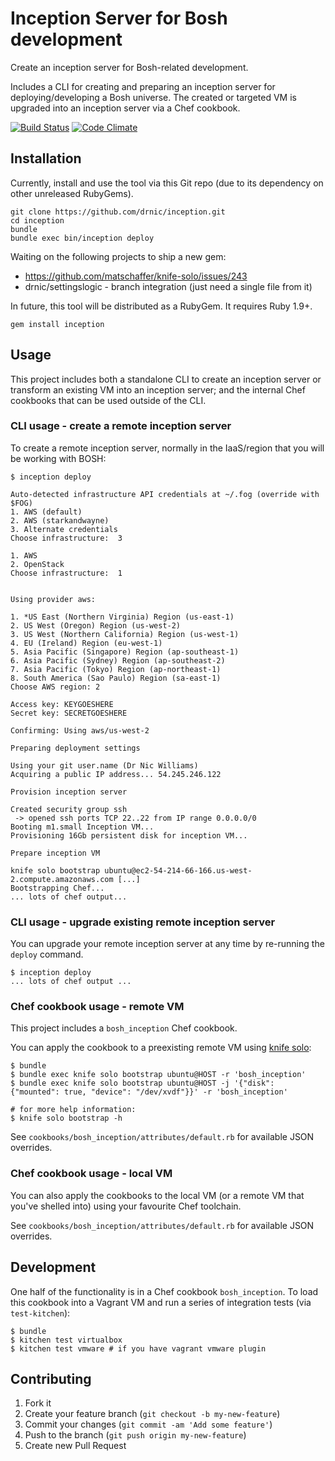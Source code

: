 # Inception Server for Bosh development

Create an inception server for Bosh-related development.

Includes a CLI for creating and preparing an inception server for deploying/developing a Bosh universe. The created or targeted VM is upgraded into an inception server via a Chef cookbook.

[![Build Status](https://travis-ci.org/drnic/inception-server.png?branch=master)](https://travis-ci.org/drnic/inception-server)
[![Code Climate](https://codeclimate.com/github/drnic/inception-server.png)](https://codeclimate.com/github/drnic/inception-server)

## Installation

Currently, install and use the tool via this Git repo (due to its dependency on other unreleased RubyGems).

```
git clone https://github.com/drnic/inception.git
cd inception
bundle
bundle exec bin/inception deploy
```

Waiting on the following projects to ship a new gem:

* https://github.com/matschaffer/knife-solo/issues/243
* drnic/settingslogic - branch integration (just need a single file from it)

In future, this tool will be distributed as a RubyGem. It requires Ruby 1.9+.

```
gem install inception
```

## Usage

This project includes both a standalone CLI to create an inception server or transform an existing VM into an inception server; and the internal Chef cookbooks that can be used outside of the CLI.

### CLI usage - create a remote inception server

To create a remote inception server, normally in the IaaS/region that you will be working with BOSH:

```
$ inception deploy

Auto-detected infrastructure API credentials at ~/.fog (override with $FOG)
1. AWS (default)
2. AWS (starkandwayne)
3. Alternate credentials
Choose infrastructure:  3

1. AWS
2. OpenStack
Choose infrastructure:  1


Using provider aws:

1. *US East (Northern Virginia) Region (us-east-1)
2. US West (Oregon) Region (us-west-2)
3. US West (Northern California) Region (us-west-1)
4. EU (Ireland) Region (eu-west-1)
5. Asia Pacific (Singapore) Region (ap-southeast-1)
6. Asia Pacific (Sydney) Region (ap-southeast-2)
7. Asia Pacific (Tokyo) Region (ap-northeast-1)
8. South America (Sao Paulo) Region (sa-east-1)
Choose AWS region: 2

Access key: KEYGOESHERE
Secret key: SECRETGOESHERE

Confirming: Using aws/us-west-2

Preparing deployment settings

Using your git user.name (Dr Nic Williams)
Acquiring a public IP address... 54.245.246.122

Provision inception server

Created security group ssh
 -> opened ssh ports TCP 22..22 from IP range 0.0.0.0/0
Booting m1.small Inception VM...
Provisioning 16Gb persistent disk for inception VM...

Prepare inception VM

knife solo bootstrap ubuntu@ec2-54-214-66-166.us-west-2.compute.amazonaws.com [...]
Bootstrapping Chef...
... lots of chef output...

```

### CLI usage - upgrade existing remote inception server

You can upgrade your remote inception server at any time by re-running the `deploy` command.

```
$ inception deploy
... lots of chef output ...
```


### Chef cookbook usage - remote VM

This project includes a `bosh_inception` Chef cookbook.

You can apply the cookbook to a preexisting remote VM using [knife solo](http://matschaffer.github.io/knife-solo/ "knife-solo"):

```
$ bundle
$ bundle exec knife solo bootstrap ubuntu@HOST -r 'bosh_inception'
$ bundle exec knife solo bootstrap ubuntu@HOST -j '{"disk": {"mounted": true, "device": "/dev/xvdf"}}' -r 'bosh_inception'

# for more help information:
$ knife solo bootstrap -h
```

See `cookbooks/bosh_inception/attributes/default.rb` for available JSON overrides.

### Chef cookbook usage - local VM

You can also apply the cookbooks to the local VM (or a remote VM that you've shelled into) using your favourite Chef toolchain.

See `cookbooks/bosh_inception/attributes/default.rb` for available JSON overrides.

## Development

One half of the functionality is in a Chef cookbook `bosh_inception`. To load this cookbook into a Vagrant VM and run a series of integration tests (via `test-kitchen`):

```
$ bundle
$ kitchen test virtualbox
$ kitchen test vmware # if you have vagrant vmware plugin
```

## Contributing

1. Fork it
2. Create your feature branch (`git checkout -b my-new-feature`)
3. Commit your changes (`git commit -am 'Add some feature'`)
4. Push to the branch (`git push origin my-new-feature`)
5. Create new Pull Request
